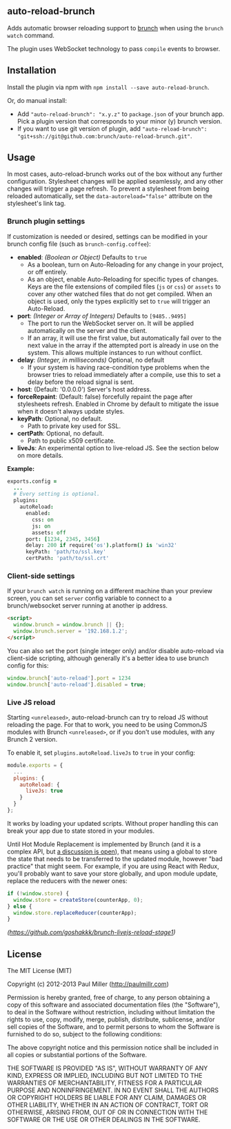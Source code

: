 ## auto-reload-brunch
Adds automatic browser reloading support to
[brunch](http://brunch.io) when using the `brunch watch` command.

The plugin uses WebSocket technology to pass `compile` events to browser.

## Installation
Install the plugin via npm with `npm install --save auto-reload-brunch`.

Or, do manual install:

* Add `"auto-reload-brunch": "x.y.z"` to `package.json` of your brunch app.
  Pick a plugin version that corresponds to your minor (y) brunch version.
* If you want to use git version of plugin, add
`"auto-reload-brunch": "git+ssh://git@github.com:brunch/auto-reload-brunch.git"`.

## Usage
In most cases, auto-reload-brunch works out of the box without any further
configuration. Stylesheet changes will be applied seamlessly, and any other
changes will trigger a page refresh. To prevent a stylesheet from being reloaded
automatically, set the ```data-autoreload="false"``` attribute on the stylesheet's
link tag.

### Brunch plugin settings
If customization is needed or desired, settings can be modified in your brunch
config file (such as `brunch-config.coffee`):

* __enabled__: _(Boolean or Object)_ Defaults to `true`
    * As a boolean, turn on Auto-Reloading for any change in your project, or
      off entirely.
    * As an object, enable Auto-Reloading for specific types of changes. Keys
      are the file extensions of compiled files (`js` or `css`) or `assets` to
      cover any other watched files that do not get compiled. When an object is
      used, only the types explicitly set to `true` will trigger an Auto-Reload.
* __port__: _(Integer or Array of Integers)_ Defaults to `[9485..9495]`
    * The port to run the WebSocket server on. It will be applied automatically
      on the server and the client.
    * If an array, it will use the first value, but automatically fail over to
      the next value in the array if the attempted port is already in use on the
      system. This allows multiple instances to run without conflict.
* __delay__: _(Integer, in milliseconds)_ Optional, no default
    * If your system is having race-condition type problems when the browser
      tries to reload immediately after a compile, use this to set a delay
      before the reload signal is sent.
* __host__: (Default: '0.0.0.0') Server's host address.
* __forceRepaint__: (Default: false) forcefully repaint the page after stylesheets
      refresh. Enabled in Chrome by default to mitigate the issue when it doesn't
      always update styles.
* __keyPath__: Optional, no default.
  * Path to private key used for SSL.
* __certPath__: Optional, no default.
  * Path to public x509 certificate.
* __liveJs__: An experimental option to live-reload JS. See the section below on more details.

**Example:**
```coffeescript
exports.config =
  ...
  # Every setting is optional.
  plugins:
    autoReload:
      enabled:
        css: on
        js: on
        assets: off
      port: [1234, 2345, 3456]
      delay: 200 if require('os').platform() is 'win32'
      keyPath: 'path/to/ssl.key'
      certPath: 'path/to/ssl.crt'
```

### Client-side settings
If your `brunch watch` is running on a different machine than your
preview screen, you can set `server` config variable to connect to a
brunch/websocket server running at another ip address.

```html
<script>
  window.brunch = window.brunch || {};
  window.brunch.server = '192.168.1.2';
</script>
```

You can also set the port (single integer only) and/or disable auto-reload
via client-side scripting, although generally it's a better idea to use
brunch config for this:

```javascript
window.brunch['auto-reload'].port = 1234
window.brunch['auto-reload'].disabled = true;
```

### Live JS reload

Starting `<unreleased>`, auto-reload-brunch can try to reload JS without reloading the page. For that to work, you need to be using CommonJS modules with Brunch `<unreleased>`, or if you don't use modules, with any Brunch 2 version.

To enable it, set `plugins.autoReload.liveJs` to `true` in your config:

```javascript
module.exports = {
  ...
  plugins: {
    autoReload: {
      liveJs: true
    }
  }
};
```

It works by loading your updated scripts. Without proper handling this can break your app due to state stored in your modules.

Until Hot Module Replacement is implemented by Brunch (and it is a complex API, but [a discussion is open](https://github.com/brunch/brunch/issues/1097)), that means using a global to store the state that needs to be transferred to the updated module, however "bad practice" that might seem. For example, if you are using React with Redux, you'll probably want to save your store globally, and upon module update, replace the reducers with the newer ones:

```javascript
if (!window.store) {
  window.store = createStore(counterApp, 0);
} else {
  window.store.replaceReducer(counterApp);
}
```

*(https://github.com/goshakkk/brunch-livejs-reload-stage1)*

## License

The MIT License (MIT)

Copyright (c) 2012-2013 Paul Miller (http://paulmillr.com)

Permission is hereby granted, free of charge, to any person obtaining a copy
of this software and associated documentation files (the "Software"), to deal
in the Software without restriction, including without limitation the rights
to use, copy, modify, merge, publish, distribute, sublicense, and/or sell
copies of the Software, and to permit persons to whom the Software is
furnished to do so, subject to the following conditions:

The above copyright notice and this permission notice shall be included in
all copies or substantial portions of the Software.

THE SOFTWARE IS PROVIDED "AS IS", WITHOUT WARRANTY OF ANY KIND, EXPRESS OR
IMPLIED, INCLUDING BUT NOT LIMITED TO THE WARRANTIES OF MERCHANTABILITY,
FITNESS FOR A PARTICULAR PURPOSE AND NONINFRINGEMENT. IN NO EVENT SHALL THE
AUTHORS OR COPYRIGHT HOLDERS BE LIABLE FOR ANY CLAIM, DAMAGES OR OTHER
LIABILITY, WHETHER IN AN ACTION OF CONTRACT, TORT OR OTHERWISE, ARISING FROM,
OUT OF OR IN CONNECTION WITH THE SOFTWARE OR THE USE OR OTHER DEALINGS IN
THE SOFTWARE.
